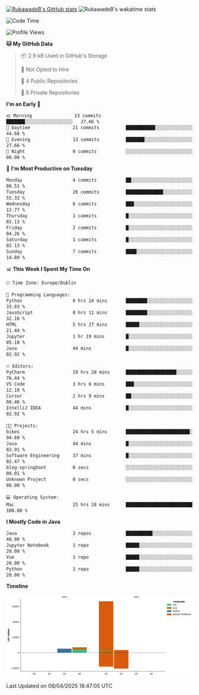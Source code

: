 
[![RukawadeB's GitHub stats](https://github-readme-stats.vercel.app/api?username=RukawadeB&hide=prs&show_icons=true&theme=omni)](https://github.com/anuraghazra/github-readme-stats)
![RukawadeB's wakatime stats](https://github-readme-stats.vercel.app/api/wakatime?username=RukawadeB)

<!--START_SECTION:waka-->
![Code Time](http://img.shields.io/badge/Code%20Time-398%20hrs%207%20mins-blue)

![Profile Views](http://img.shields.io/badge/Profile%20Views-11-blue)

**🐱 My GitHub Data** 

> 📦 2.9 kB Used in GitHub's Storage 
 > 
> 🚫 Not Opted to Hire
 > 
> 📜 4 Public Repositories 
 > 
> 🔑 5 Private Repositories 
 > 
**I'm an Early 🐤** 

```text
🌞 Morning                13 commits          ███████░░░░░░░░░░░░░░░░░░   27.66 % 
🌆 Daytime                21 commits          ███████████░░░░░░░░░░░░░░   44.68 % 
🌃 Evening                13 commits          ███████░░░░░░░░░░░░░░░░░░   27.66 % 
🌙 Night                  0 commits           ░░░░░░░░░░░░░░░░░░░░░░░░░   00.00 % 
```
📅 **I'm Most Productive on Tuesday** 

```text
Monday                   4 commits           ██░░░░░░░░░░░░░░░░░░░░░░░   08.51 % 
Tuesday                  26 commits          ██████████████░░░░░░░░░░░   55.32 % 
Wednesday                6 commits           ███░░░░░░░░░░░░░░░░░░░░░░   12.77 % 
Thursday                 1 commits           █░░░░░░░░░░░░░░░░░░░░░░░░   02.13 % 
Friday                   2 commits           █░░░░░░░░░░░░░░░░░░░░░░░░   04.26 % 
Saturday                 1 commits           █░░░░░░░░░░░░░░░░░░░░░░░░   02.13 % 
Sunday                   7 commits           ████░░░░░░░░░░░░░░░░░░░░░   14.89 % 
```


📊 **This Week I Spent My Time On** 

```text
🕑︎ Time Zone: Europe/Dublin

💬 Programming Languages: 
Python                   8 hrs 24 mins       ████████░░░░░░░░░░░░░░░░░   33.03 % 
JavaScript               8 hrs 11 mins       ████████░░░░░░░░░░░░░░░░░   32.16 % 
HTML                     5 hrs 27 mins       █████░░░░░░░░░░░░░░░░░░░░   21.44 % 
Jupyter                  1 hr 19 mins        █░░░░░░░░░░░░░░░░░░░░░░░░   05.18 % 
Java                     44 mins             █░░░░░░░░░░░░░░░░░░░░░░░░   02.92 % 

🔥 Editors: 
PyCharm                  19 hrs 28 mins      ███████████████████░░░░░░   76.44 % 
VS Code                  3 hrs 6 mins        ███░░░░░░░░░░░░░░░░░░░░░░   12.18 % 
Cursor                   2 hrs 9 mins        ██░░░░░░░░░░░░░░░░░░░░░░░   08.46 % 
IntelliJ IDEA            44 mins             █░░░░░░░░░░░░░░░░░░░░░░░░   02.92 % 

🐱‍💻 Projects: 
bikes                    24 hrs 5 mins       ████████████████████████░   94.60 % 
Java                     44 mins             █░░░░░░░░░░░░░░░░░░░░░░░░   02.91 % 
Software Engineering     37 mins             █░░░░░░░░░░░░░░░░░░░░░░░░   02.47 % 
blog-springboot          0 secs              ░░░░░░░░░░░░░░░░░░░░░░░░░   00.01 % 
Unknown Project          0 secs              ░░░░░░░░░░░░░░░░░░░░░░░░░   00.00 % 

💻 Operating System: 
Mac                      25 hrs 28 mins      █████████████████████████   100.00 % 
```

**I Mostly Code in Java** 

```text
Java                     2 repos             ██████████░░░░░░░░░░░░░░░   40.00 % 
Jupyter Notebook         1 repo              █████░░░░░░░░░░░░░░░░░░░░   20.00 % 
Vue                      1 repo              █████░░░░░░░░░░░░░░░░░░░░   20.00 % 
Python                   1 repo              █████░░░░░░░░░░░░░░░░░░░░   20.00 % 
```



**Timeline**

![Lines of Code chart](https://raw.githubusercontent.com/RukawadeB/RukawadeB/main/assets/bar_graph.png)


 Last Updated on 08/04/2025 18:47:05 UTC
<!--END_SECTION:waka-->



